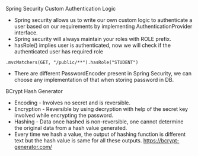 Spring Security Custom Authentication Logic

- Spring security allows us to write our own custom logic to authenticate a user based on our requirements by implementing AuthenticationProvider interface.
- Spring security will always maintain your roles with ROLE prefix.
- hasRole() implies user is authenticated, now we will check if the authenticated user has required role
```
.mvcMatchers(GET, "/public/**").hasRole("STUDENT")
```
- There are different PasswordEncoder present in Spring Security, we can choose any implementation of that when storing password in DB.

BCrypt Hash Generator

- Encoding - Involves no secret and is reversible.
- Encryption - Reversible by using decryption with help of the secret key involved while encrypting the password.
- Hashing - Data once hashed is non-reversible, one cannot determine the original data from a hash value generated.
- Every time we hash a value, the output of hashing function is different text but the hash value is same for all these outputs. https://bcrypt-generator.com/
